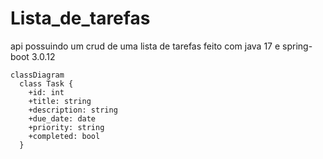 # Lista_de_tarefas

api possuindo um crud de uma lista de tarefas feito com java 17 e spring-boot 3.0.12

```mermaid
classDiagram
  class Task {
    +id: int
    +title: string
    +description: string
    +due_date: date
    +priority: string
    +completed: bool
  }


```
